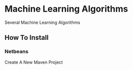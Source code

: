 # Machine Learning Algorithms
Several Machine Learning Algorithms

## How To Install
### Netbeans
Create A New Maven Project
